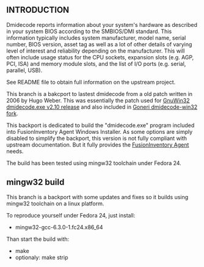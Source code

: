 ## INTRODUCTION

Dmidecode reports information about your system's hardware as described in
your system BIOS according to the SMBIOS/DMI standard. This information
typically includes system manufacturer, model name, serial number, BIOS
version, asset tag as well as a lot of other details of varying level of
interest and reliability depending on the manufacturer. This will often
include usage status for the CPU sockets, expansion slots (e.g. AGP, PCI,
ISA) and memory module slots, and the list of I/O ports (e.g. serial,
parallel, USB).

See README file to obtain full information on the upstream project.

This branch is a bakcport to lastest dmidecode from a old patch written in 2006
by Hugo Weber. This was essentially the patch used for
[GnuWin32 dmidecode.exe v2.10 release](http://gnuwin32.sourceforge.net/packages/dmidecode.htm)
and also included in
[Goneri dmidecode-win32 fork](https://github.com/goneri/dmidecode-win32/tree/win32).

This backport is dedicated to build the "dmidecode.exe" program included into
FusionInventory Agent Windows Installer. As some options are simply disabled to
simplify the backport, this version is not fully compliant with upstream
documentation. But it fully provides the
[FusionInventory Agent](https://github.com/fusioninventory/fusioninventory-agent) needs.

The build has been tested using mingw32 toolchain under Fedora 24.

## mingw32 build

This branch is a backport with some updates and fixes so it builds using
mingw32 toolchain on a linux platform.

To reproduce yourself under Fedora 24, just install:
 * mingw32-gcc-6.3.0-1.fc24.x86_64

Than start the build with:
 * make
 * optionaly: make strip
